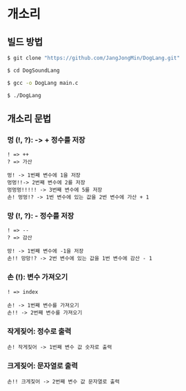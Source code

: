 # 개소리

## 빌드 방법
```bash
$ git clone "https://github.com/JangJongMin/DogLang.git"

$ cd DogSoundLang

$ gcc -o DogLang main.c

$ ./DogLang
```

## 개소리 문법

### 멍 (!, ?): -> + 정수를 저장
    ! => ++
    ? => 가산

    멍! -> 1번째 변수에 1을 저장
    멍멍!!-> 2번째 변수에 2를 저장
    멍멍멍!!!!! -> 3번째 변수에 5를 저장
    손! 멍멍!? -> 1번 변수에 있는 값을 2번 변수에 가산 + 1

### 망 (!, ?): - 정수를 저장
    ! => --
    ? => 감산

    망! -> 1번째 변수에 -1을 저장
    손!! 망망!? -> 2번 변수에 있는 값을 1번 변수에 감산 - 1

### 손 (!): 변수 가져오기
    ! => index

    손! -> 1번째 변수를 가져오기
    손!! -> 2번째 변수를 가져오기

### 작게짖어: 정수로 출력
    손! 작게짖어 -> 1번째 변수 값 숫자로 출력
### 크게짖어: 문자열로 출력
    손!! 크게짖어 -> 2번째 변수 값 문자열로 출력